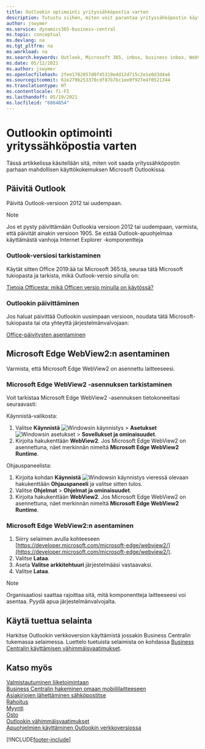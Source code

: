 ```yaml
---
title: Outlookin optimointi yrityssähköpostia varten
description: Tutustu siihen, miten voit parantaa yrityssähköpostin käyttökokemusta Microsoft Outlookissa.
author: jswymer
ms.service: dynamics365-business-central
ms.topic: conceptual
ms.devlang: na
ms.tgt_pltfrm: na
ms.workload: na
ms.search.keywords: Outlook, Microsoft 365, inbox, business inbox, WebView2, Edge, addin, add-in
ms.date: 05/12/2021
ms.author: jswymer
ms.openlocfilehash: 2fee1782057d0f45319e4d12d715c2e1e0d3d4a6
ms.sourcegitcommit: 61e279b253370cdf87b7bc1ee0f927e4f0521344
ms.translationtype: HT
ms.contentlocale: fi-FI
ms.lasthandoff: 05/19/2021
ms.locfileid: "6064854"
---
```

# <a name="optimizing-outlook-for-your-business-inbox"></a>Outlookin optimointi yrityssähköpostia varten 

Tässä artikkelissa käsitellään sitä, miten voit saada yrityssähköpostin parhaan mahdollisen käyttökokemuksen Microsoft Outlookissa. 

## <a name="update-outlook"></a>Päivitä Outlook

Päivitä Outlook-versioon 2012 tai uudempaan.

> [!NOTE]
> Jos et pysty päivittämään Outlookia versioon 2012 tai uudempaan, varmista, että päivität ainakin versioon 1905. Se estää Outlook-apuohjelmaa käyttämästä vanhoja Internet Explorer -komponentteja

### <a name="how-to-check-your-version-of-outlook"></a>Outlook-versiosi tarkistaminen

Käytät sitten Office 2019:ää tai Microsoft 365:tä, seuraa tätä Microsoft tukiopasta ja tarkista, mikä Outlook-versio sinulla on:  

[Tietoja Officesta: mikä Officen versio minulla on käytössä?](https://support.microsoft.com/office/about-office-what-version-of-office-am-i-using-932788b8-a3ce-44bf-bb09-e334518b8b19)

### <a name="how-to-update-outlook"></a>Outlookin päivittäminen

Jos haluat päivittää Outlookin uusimpaan versioon, noudata tätä Microsoft-tukiopasta tai ota yhteyttä järjestelmänvalvojaan:

[Office-päivitysten asentaminen](https://support.microsoft.com/office/install-office-updates-2ab296f3-7f03-43a2-8e50-46de917611c5)

## <a name="install-microsoft-edge-webview2"></a>Microsoft Edge WebView2:n asentaminen

Varmista, että Microsoft Edge WebView2 on asennettu laitteeseesi.

### <a name="how-to-check-if-microsoft-edge-webview2-is-installed"></a>Microsoft Edge WebView2 -asennuksen tarkistaminen 

Voit tarkistaa Microsoft Edge WebView2 -asennuksen tietokoneeltasi seuraavasti:

Käynnistä-valikosta:

1. Valitse **Käynnistä** ![Windowsin käynnistys](media/windows-start-icon.png "Windowsin Käynnistä-kuvake") > **Asetukset** ![Windowsin asetukset](media/windows-settings-icon.png "Windowsin Asetukset-kuvake") > **Sovellukset ja ominaisuudet**.
2. Kirjoita hakukenttään **WebView2**. Jos Microsoft Edge WebView2 on asennettuna, näet merkinnän nimeltä **Microsoft Edge WebView2 Runtime**.

Ohjauspaneelista:

1. Kirjoita kohdan **Käynnistä** ![Windowsin käynnistys](media/windows-start-icon.png "Windowsin Käynnistä-kuvake") vieressä olevaan hakukenttään **Ohjauspaneeli** ja valitse sitten tulos.
2. Valitse **Ohjelmat** > **Ohjelmat ja ominaisuudet**.
3. Kirjoita hakukenttään **WebView2**. Jos Microsoft Edge WebView2 on asennettuna, näet merkinnän nimeltä **Microsoft Edge WebView2 Runtime**.

### <a name="how-to-install-microsoft-edge-webview2"></a>Microsoft Edge WebView2:n asentaminen 

1. Siirry selaimen avulla kohteeseen [https://developer.microsoft.com/microsoft-edge/webview2/](https://developer.microsoft.com/microsoft-edge/webview2/).
2. Valitse **Lataa**.
3. Aseta **Valitse arkkitehtuuri** järjestelmääsi vastaavaksi.
4. Valitse **Lataa**.

> [!NOTE]
> Organisaatiosi saattaa rajoittaa sitä, mitä komponentteja laitteeseesi voi asentaa. Pyydä apua järjestelmänvalvojalta.

## <a name="use-a-supported-browser"></a>Käytä tuettua selainta

Harkitse Outlookin verkkoversion käyttämistä jossakin Business Centralin tukemassa selaimessa. Luettelo tuetuista selaimista on kohdassa [Business Centralin käyttämisen vähimmäisvaatimukset](product-requirements.md#browsers).

## <a name="see-also"></a>Katso myös

[Valmistautuminen liiketoimintaan](ui-get-ready-business.md)  
[Business Centralin hakeminen omaan mobiililaitteeseen](install-mobile-app.md)  
[Asiakirjojen lähettäminen sähköpostitse](ui-how-send-documents-email.md)  
[Rahoitus](finance.md)  
[Myynti](sales-manage-sales.md)  
[Osto](purchasing-manage-purchasing.md)  
[Outlookin vähimmäisvaatimukset](product-requirements.md#outlook)  
[Apuohjelmien käyttäminen Outlookin verkkoversiossa](https://support.office.com/article/Using-Add-ins-in-Outlook-on-the-web-8f2ce816-5df4-44a5-958c-f7f9d6dabdce?appver=OWB150)  


[!INCLUDE[footer-include](includes/footer-banner.md)]